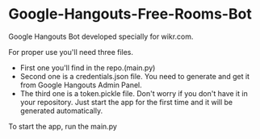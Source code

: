 # Google-Hangouts-Free-Rooms-Bot
Google Hangouts Bot developed specially for wikr.com.

For proper use you'll need three files.
- First one you'll find in the repo.(main.py)
- Second one is a credentials.json file. You need to generate and get it from Google Hangouts Admin Panel.
- The third one is a token.pickle file. Don't worry if you don't have it in your repository. Just start the app for the first time and it will be generated automatically.

To start the app, run the main.py
